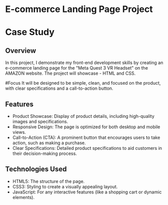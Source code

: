 # E-commerce Landing Page Project
# Case Study

## Overview
In this project, I demonstrate my front-end development skills by creating an e-commerce landing page for the "Meta Quest 3 VR Headset" on the AMAZON website. The project will showcase - HTML and CSS. 

#Focus
It will be designed to be simple, clean, and focused on the product, with clear specifications and a call-to-action button.

## Features
- Product Showcase: Display of product details, including high-quality images and specifications.
- Responsive Design: The page is optimized for both desktop and mobile views.
- Call-to-Action (CTA): A prominent button that encourages users to take action, such as making a purchase.
- Clear Specifications: Detailed product specifications to aid customers in their decision-making process.
  
## Technologies Used
- HTML5: The structure of the page.
- CSS3: Styling to create a visually appealing layout.
- JavaScript: For any interactive features (like a shopping cart or dynamic elements).
